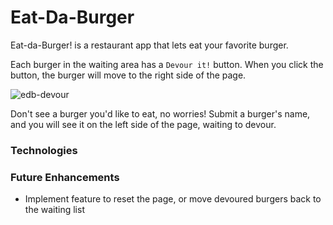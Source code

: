 # Eat-Da-Burger

Eat-da-Burger! is a restaurant app that lets eat your favorite burger.

Each burger in the waiting area has a `Devour it!` button. When you click the button, the burger will move to the right side of the page.

![edb-devour](public/assets/img/devour-it.gif)

Don't see a burger you'd like to eat, no worries! Submit a burger's name, and you will see it on the left side of the page, waiting to devour.

### Technologies

### Future Enhancements

* Implement feature to reset the page, or move devoured burgers back to the waiting list